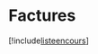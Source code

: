# Factures

[!include[listeencours](factures.listeencours.autogen.md)]










































































